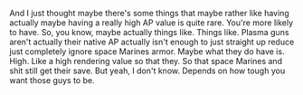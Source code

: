 ﻿And I just thought maybe there's some things that maybe rather like having actually maybe having a really high AP value is quite rare.
You're more likely to have.
So, you know, maybe actually things like.
Things like.
Plasma guns aren't actually their native AP actually isn't enough to just straight up reduce just completely ignore space Marines armor.
Maybe what they do have is.
High.
Like a high rendering value so that they.
So that space Marines and shit still get their save.
But yeah, I don't know.
Depends on how tough you want those guys to be.
